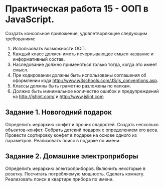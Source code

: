 # Практическая работа 15 - ООП в JavaScript.

Создать консольное приложение, удовлетворяющее следующим требованиям:

1. Использовать возможности ООП.
1. Каждый класс должен иметь исчерпывающее смысл название и информативный состав.
1. Наследование должно применяться только тогда, когда это имеет смысл.
1. При кодировании должны быть использованы соглашения об оформлении кода http://www.w3schools.com/JS/js_conventions.asp.
1. Классы должны быть грамотно разложены по папкам.
1. Должно быть минимальное количество ошибок и предупреждений на http://jshint.com/ и http://www.jslint.com

## Задание 1. Новогодний подарок

Определить иерархию конфет и прочих сладостей. Создать несколько объектов-конфет. Собрать детский подарок с определением его веса. Провести сортировку конфет в подарке на основе одного из параметров. Реализовать поиск в подарке по имени.

## Задание 2. Домашние электроприборы

Определить иерархию электроприборов. Включить некоторые в розетку. Посчитать потребляемую мощность. Сделать комнату. Реализовать поиск в квартире прибора по имени.